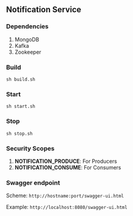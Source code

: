## Notification Service

### Dependencies
1. MongoDB
2. Kafka
3. Zookeeper

### Build
`sh build.sh`
### Start
`sh start.sh`
### Stop
`sh stop.sh`

### Security Scopes
1. **NOTIFICATION_PRODUCE**: For Producers
2. **NOTIFICATION_CONSUME**: For Consumers

### Swagger endpoint
Scheme: `http://hostname:port/swagger-ui.html`

Example: `http://localhost:8080/swagger-ui.html`